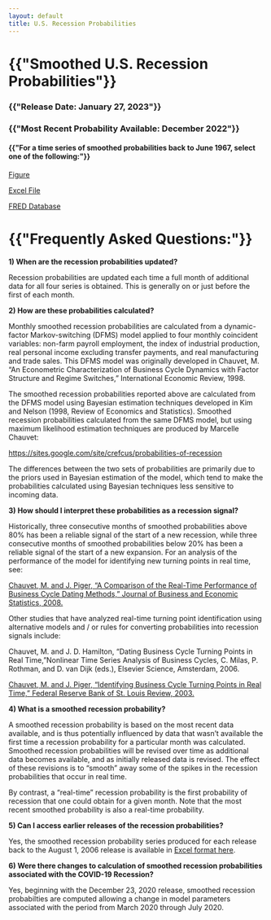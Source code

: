 ```yaml
---
layout: default
title: U.S. Recession Probabilities
---
```


<h1>{{"Smoothed U.S. Recession Probabilities"}}</h1>

<h3>{{"Release Date: January 27, 2023"}}</h3>

<h3>{{"Most Recent Probability Available: December 2022"}}</h3>

<h4>{{"For a time series of smoothed probabilities back to June 1967, select one of the following:"}}</h4> 

<a href="/jpiger/us_historical_probs_1_27_23.pdf"> Figure</a>

<a href="/jpiger/us_historical_probs_1_27_23.xlsx"> Excel File</a>

<a href="https://fred.stlouisfed.org/series/RECPROUSM156N"> FRED Database</a>

<h1>{{"Frequently Asked Questions:"}}</h1>

<b>1) When are the recession probabilities updated?</b>

Recession probabilities are updated each time a full month of additional data for all four series is obtained. This is generally on or just before the first of each month.

<b> 2) How are these probabilities calculated? </b>

Monthly smoothed recession probabilities are calculated from a dynamic-factor Markov-switching (DFMS) model applied to four monthly coincident variables: non-farm payroll employment, the index of industrial production, real personal income excluding transfer payments, and real manufacturing and trade sales. This DFMS model was originally developed in Chauvet, M. “An Econometric Characterization of Business Cycle Dynamics with Factor Structure and Regime Switches,” International Economic Review, 1998. 

The smoothed recession probabilities reported above are calculated from the DFMS model using Bayesian estimation techniques developed in Kim and Nelson (1998, Review of Economics and Statistics). Smoothed recession probabilities calculated from the same DFMS model, but using maximum likelihood estimation techniques are produced by Marcelle Chauvet:

<a href="https://sites.google.com/site/crefcus/probabilities-of-recession">https://sites.google.com/site/crefcus/probabilities-of-recession</a>

The differences between the two sets of probabilities are primarily due to the priors used in Bayesian estimation of the model, which tend to make the probabilities calculated using Bayesian techniques less sensitive to incoming data.

<b> 3) How should I interpret these probabilities as a recession signal? </b> 

Historically, three consecutive months of smoothed probabilities above 80% has been a reliable signal of the start of a new recession, while three consecutive months of smoothed probabilities below 20% has been a reliable signal of the start of a new expansion. For an analysis of the performance of the model for identifying new turning points in real time, see:

<a href="https://pages.uoregon.edu/jpiger/research/published-papers/chauvet-and-piger_2008_jour.pdf">Chauvet, M. and J. Piger, “A Comparison of the Real-Time Performance of Business Cycle Dating Methods,” Journal of Business and Economic Statistics, 2008.</a>

Other studies that have analyzed real-time turning point identification using alternative models and / or rules for converting probabilities into recession signals include:

Chauvet, M. and J. D. Hamilton, “Dating Business Cycle Turning Points in Real Time,”Nonlinear Time Series Analysis of Business Cycles, C. Milas, P. Rothman, and D. van Dijk (eds.), Elsevier Science, Amsterdam, 2006.

<a href="https://pages.uoregon.edu/jpiger/research/published-papers/chauvet-and-piger_2003_fede.pdf">Chauvet, M. and J. Piger, “Identifying Business Cycle Turning Points in Real Time,” Federal Reserve Bank of St. Louis Review, 2003.</a>

<b> 4) What is a smoothed recession probability? </b> 

A smoothed recession probability is based on the most recent data available, and is thus potentially influenced by data that wasn’t available the first time a recession probability for a particular month was calculated. Smoothed recession probabilities will be revised over time as additional data becomes available, and as initially released data is revised. The effect of these revisions is to “smooth” away some of the spikes in the recession probabilities that occur in real time. 

By contrast, a “real-time” recession probability is the first probability of recession that one could obtain for a given month. Note that the most recent smoothed probability is also a real-time probability. 

<b> 5) Can I access earlier releases of the recession probabilities? </b> 

Yes, the smoothed recession probability series produced for each release back to the August 1, 2006 release is available in <a href="/jpiger/History_of_Real_Time_Recession_Probabilities.xls">Excel format here</a>.

<b> 6) Were there changes to calculation of smoothed recession probabilities associated with the COVID-19 Recession? </b> 

Yes, beginning with the December 23, 2020 release, smoothed recession probabilties are computed allowing a change in model parameters associated with the period from March 2020 through July 2020.
